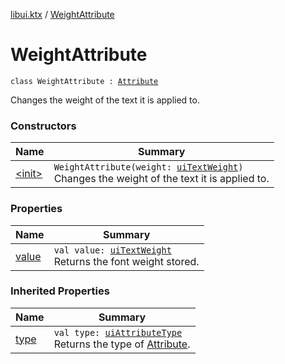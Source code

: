 [libui.ktx](../index.md) / [WeightAttribute](./index.md)

# WeightAttribute

`class WeightAttribute : `[`Attribute`](../-attribute/index.md)

Changes the weight of the text it is applied to.

### Constructors

| Name | Summary |
|---|---|
| [&lt;init&gt;](-init-.md) | `WeightAttribute(weight: `[`uiTextWeight`](../../libui/ui-text-weight.md)`)`<br>Changes the weight of the text it is applied to. |

### Properties

| Name | Summary |
|---|---|
| [value](value.md) | `val value: `[`uiTextWeight`](../../libui/ui-text-weight.md)<br>Returns the font weight stored. |

### Inherited Properties

| Name | Summary |
|---|---|
| [type](../-attribute/type.md) | `val type: `[`uiAttributeType`](../../libui/ui-attribute-type.md)<br>Returns the type of [Attribute](../-attribute/index.md). |

